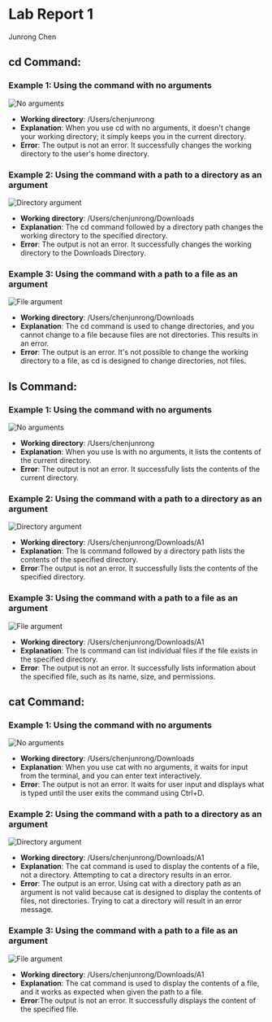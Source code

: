 # Lab Report 1
Junrong Chen

## cd Command:

### Example 1: Using the command with no arguments
![No arguments](https://github.com/JunrongChen2004/CSE15L/assets/122309066/6427e105-318f-4876-b13c-d38449ebf6fb)
- **Working directory**: /Users/chenjunrong
- **Explanation**: When you use cd with no arguments, it doesn't change your working directory; it simply keeps you in the current directory.
- **Error**: The output is not an error. It successfully changes the working directory to the user's home directory.

### Example 2: Using the command with a path to a directory as an argument
![Directory argument](https://github.com/JunrongChen2004/CSE15L/assets/122309066/0b922a07-cf1a-4f49-90ff-6fc6a11700a5)
- **Working directory**: /Users/chenjunrong/Downloads
- **Explanation**: The cd command followed by a directory path changes the working directory to the specified directory.
- **Error**: The output is not an error. It successfully changes the working directory to the Downloads Directory.

### Example 3: Using the command with a path to a file as an argument
![File argument](https://github.com/JunrongChen2004/CSE15L/assets/122309066/7afb549d-07a7-40a7-b083-df503b406da7)
- **Working directory**: /Users/chenjunrong/Downloads
- **Explanation**: The cd command is used to change directories, and you cannot change to a file because files are not directories. This results in an error.
- **Error**:  The output is an error. It's not possible to change the working directory to a file, as cd is designed to change directories, not files.

## ls Command:

### Example 1: Using the command with no arguments
![No arguments](https://github.com/JunrongChen2004/CSE15L/assets/122309066/859b9399-0152-40d5-a4df-06fc0c2185cd)
- **Working directory**: /Users/chenjunrong
- **Explanation**: When you use ls with no arguments, it lists the contents of the current directory.
- **Error**: The output is not an error. It successfully lists the contents of the current directory.

### Example 2: Using the command with a path to a directory as an argument
![Directory argument](https://github.com/JunrongChen2004/CSE15L/assets/122309066/2064f2ab-a26e-4aa2-bc4c-3245e9a6e96a)
- **Working directory**: /Users/chenjunrong/Downloads/A1
- **Explanation**: The ls command followed by a directory path lists the contents of the specified directory.
- **Error**:The output is not an error. It successfully lists the contents of the specified directory.

### Example 3: Using the command with a path to a file as an argument
![File argument](https://github.com/JunrongChen2004/CSE15L/assets/122309066/6d1c8888-21de-4e4f-99da-4b84a0f52657)
- **Working directory**: /Users/chenjunrong/Downloads/A1
- **Explanation**: The ls command can list individual files if the file exists in the specified directory.
- **Error**: The output is not an error. It successfully lists information about the specified file, such as its name, size, and permissions.


## cat Command:

### Example 1: Using the command with no arguments
![No arguments](https://github.com/JunrongChen2004/CSE15L/assets/122309066/c5a9e1cc-3e53-49e8-9a38-fd4a73de399b)
- **Working directory**: /Users/chenjunrong/Downloads
- **Explanation**: When you use cat with no arguments, it waits for input from the terminal, and you can enter text interactively.
- **Error**: The output is not an error. It waits for user input and displays what is typed until the user exits the command using Ctrl+D.

### Example 2: Using the command with a path to a directory as an argument
![Directory argument](https://github.com/JunrongChen2004/CSE15L/assets/122309066/81b3f234-7c6e-4812-8e7d-033bf1e7bccd)
- **Working directory**: /Users/chenjunrong/Downloads/A1
- **Explanation**: The cat command is used to display the contents of a file, not a directory. Attempting to cat a directory results in an error.
- **Error**: The output is an error. Using cat with a directory path as an argument is not valid because cat is designed to display the contents of files, not directories. Trying to cat a directory will result in an error message.

### Example 3: Using the command with a path to a file as an argument
![File argument](https://github.com/JunrongChen2004/CSE15L/assets/122309066/abdf4060-d72f-428c-8b77-9f684c28099b)
- **Working directory**: /Users/chenjunrong/Downloads/A1
- **Explanation**: The cat command is used to display the contents of a file, and it works as expected when given the path to a file.
- **Error**:The output is not an error. It successfully displays the content of the specified file.
